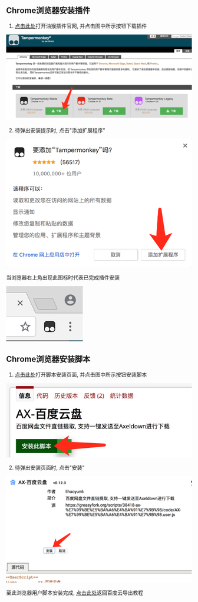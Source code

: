 ## Chrome浏览器安装插件

1. [点击此处](http://tampermonkey.net)打开油猴插件官网, 并点击图中所示按钮下载插件  

![tamp](https://github.com/lihaoyun6/ax-baiduyunpan/blob/master/screenshot/c1.png)

2. 待弹出安装提示时, 点击"添加扩展程序"  

![tamp](https://github.com/lihaoyun6/ax-baiduyunpan/blob/master/screenshot/c2.png)

当浏览器右上角出现此图标时代表已完成插件安装  

![tamp](https://github.com/lihaoyun6/ax-baiduyunpan/blob/master/screenshot/c3.png)

## Chrome浏览器安装脚本

1. [点击此处](https://greasyfork.org/zh-CN/scripts/38418-ax-百度云盘)打开脚本安装页面, 并点击图中所示按钮安装脚本  

![tamp](https://github.com/lihaoyun6/ax-baiduyunpan/blob/master/screenshot/s5.png)

2. 待弹出安装页面时, 点击"安装"

![tamp](https://github.com/lihaoyun6/ax-baiduyunpan/blob/master/screenshot/s6.png)

至此浏览器用户脚本安装完成, [点击此处](../baidu.md)返回百度云导出教程
